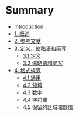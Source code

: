 # Summary

* [Introduction](README.md)
* [1. 概述](gai-shu.md)
* [2. 参考文献](can-kao-wen-xian.md)
* [3. 定义，缩略语和简写](ding-yi/31-ding-yi.md)
  * [3.1 定义](ding-yi/31-ding-yi.md)
  * [3.2 缩略语和简写](ding-yi/32-suo-lve-yu-he-jian-xie.md)
* [4. 格式规范](ge-shi-gui-fan.md)
  * [4.1 通用](ge-shi-gui-fan/41-tong-yong.md)
  * [4.2 领域](ge-shi-gui-fan/42-ling-yu.md)
  * 4.3 数字
  * 4.4 字符串
  * 4.5 保留的区域和数值

